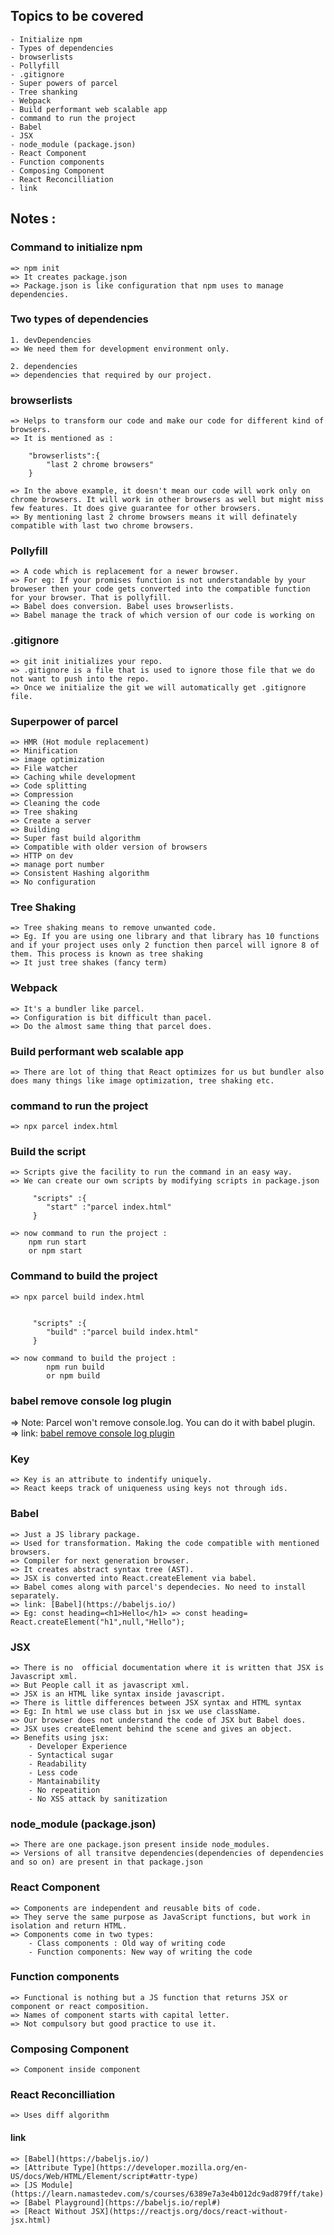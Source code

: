 ## Topics to be covered
    - Initialize npm
    - Types of dependencies
    - browserlists
    - Pollyfill
    - .gitignore
    - Super powers of parcel
    - Tree shanking
    - Webpack
    - Build performant web scalable app
    - command to run the project
    - Babel
    - JSX
    - node_module (package.json)
    - React Component
    - Function components
    - Composing Component
    - React Reconcilliation
    - link
    
## Notes :

### Command to initialize npm
    
    => npm init
    => It creates package.json
    => Package.json is like configuration that npm uses to manage dependencies.

### Two types of dependencies 
    
    1. devDependencies
    => We need them for development environment only.

    2. dependencies
    => dependencies that required by our project.
    
### browserlists

    => Helps to transform our code and make our code for different kind of browsers.
    => It is mentioned as :

        "browserlists":{
            "last 2 chrome browsers"
        }
    
    => In the above example, it doesn't mean our code will work only on chrome browsers. It will work in other browsers as well but might miss few features. It does give guarantee for other browsers.
    => By mentioning last 2 chrome browsers means it will definately compatible with last two chrome browsers.

### Pollyfill
     
    => A code which is replacement for a newer browser.
    => For eg: If your promises function is not understandable by your broweser then your code gets converted into the compatible function for your browser. That is pollyfill.
    => Babel does conversion. Babel uses browserlists.
    => Babel manage the track of which version of our code is working on  

### .gitignore

    => git init initializes your repo.
    => .gitignore is a file that is used to ignore those file that we do not want to push into the repo.
    => Once we initialize the git we will automatically get .gitignore file.

### Superpower of parcel

    => HMR (Hot module replacement)
    => Minification
    => image optimization
    => File watcher
    => Caching while development
    => Code splitting
    => Compression
    => Cleaning the code
    => Tree shaking
    => Create a server
    => Building
    => Super fast build algorithm
    => Compatible with older version of browsers
    => HTTP on dev
    => manage port number
    => Consistent Hashing algorithm
    => No configuration
    
### Tree Shaking

    => Tree shaking means to remove unwanted code.
    => Eg. If you are using one library and that library has 10 functions and if your project uses only 2 function then parcel will ignore 8 of them. This process is known as tree shaking
    => It just tree shakes (fancy term)
    
### Webpack

    => It's a bundler like parcel.
    => Configuration is bit difficult than pacel.
    => Do the almost same thing that parcel does.

### Build performant web scalable app

    => There are lot of thing that React optimizes for us but bundler also does many things like image optimization, tree shaking etc.

### command to run the project

    => npx parcel index.html
    
### Build the script

    => Scripts give the facility to run the command in an easy way.
    => We can create our own scripts by modifying scripts in package.json

         "scripts" :{
            "start" :"parcel index.html"
         }

    => now command to run the project : 
        npm run start
        or npm start

### Command to build the project

    => npx parcel build index.html

        
         "scripts" :{
            "build" :"parcel build index.html"
         }

    => now command to build the project : 
            npm run build
            or npm build

### babel remove console log plugin

   => Note: Parcel won't remove console.log. You can do it with babel plugin.
   => link: [babel remove console log plugin](https://www.npmjs.com/package/babel-plugin-transform-remove-console)

### Key

    => Key is an attribute to indentify uniquely. 
    => React keeps track of uniqueness using keys not through ids.
    
### Babel 

    => Just a JS library package.
    => Used for transformation. Making the code compatible with mentioned browsers.
    => Compiler for next generation browser.
    => It creates abstract syntax tree (AST).
    => JSX is converted into React.createElement via babel.
    => Babel comes along with parcel's dependecies. No need to install separately.
    => link: [Babel](https://babeljs.io/)
    => Eg: const heading=<h1>Hello</h1> => const heading= React.createElement("h1",null,"Hello");


### JSX

    => There is no  official documentation where it is written that JSX is Javascript xml.
    => But People call it as javascript xml.
    => JSX is an HTML like syntax inside javascript.
    => There is little differences between JSX syntax and HTML syntax
    => Eg: In html we use class but in jsx we use className.
    => Our browser does not understand the code of JSX but Babel does.
    => JSX uses createElement behind the scene and gives an object.
    => Benefits using jsx:
        - Developer Experience
        - Syntactical sugar
        - Readability
        - Less code
        - Mantainability
        - No repeatition
        - No XSS attack by sanitization

### node_module (package.json)
    
    => There are one package.json present inside node_modules.
    => Versions of all transitve dependencies(dependencies of dependencies and so on) are present in that package.json

### React Component

    => Components are independent and reusable bits of code. 
    => They serve the same purpose as JavaScript functions, but work in isolation and return HTML.
    => Components come in two types:
        - Class components : Old way of writing code
        - Function components: New way of writing the code

### Function components

    => Functional is nothing but a JS function that returns JSX or component or react composition.
    => Names of component starts with capital letter.
    => Not compulsory but good practice to use it.

###  Composing Component
    
    => Component inside component

### React Reconcilliation

    => Uses diff algorithm
    

#### link

    => [Babel](https://babeljs.io/)
    => [Attribute Type](https://developer.mozilla.org/en-US/docs/Web/HTML/Element/script#attr-type)
    => [JS Module](https://learn.namastedev.com/s/courses/6389e7a3e4b012dc9ad879ff/take)
    => [Babel Playground](https://babeljs.io/repl#)
    => [React Without JSX](https://reactjs.org/docs/react-without-jsx.html)















    